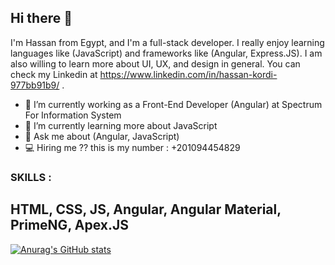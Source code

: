 ## Hi there 👋

I'm Hassan from Egypt, and I'm a full-stack developer. I really enjoy learning languages like (JavaScript) and frameworks like (Angular, Express.JS). I am also willing to learn more about UI, UX, and design in general. You can check my Linkedin at https://www.linkedin.com/in/hassan-kordi-977bb91b9/ .

- 🔭 I’m currently working as a Front-End Developer (Angular) at Spectrum For Information System
- 🌱 I’m currently learning more about JavaScript
- 💬 Ask me about (Angular, JavaScript)
- 💻 Hiring me ?? this is my number : +201094454829 

### SKILLS :
## HTML, CSS, JS, Angular, Angular Material, PrimeNG, Apex.JS



[![Anurag's GitHub stats](https://github-readme-stats.vercel.app/api?username=hassankordi)](https://github.com/anuraghazra/github-readme-stats)


